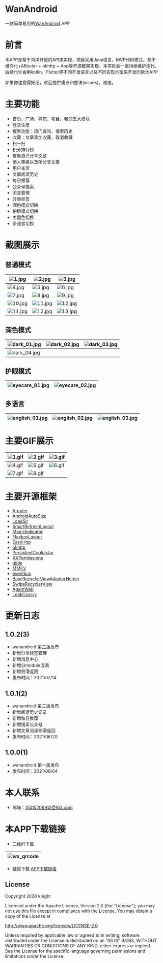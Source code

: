 
# WanAndroid

一款简单易用的[WanAndroid](https://www.wanandroid.com/) APP


# 前言

本APP是基于鸿洋开放的API来实现，项目采用Java语言，MVP代码模式，基于组件化+ARouter + okhttp + Aop等开源框架实现，本项目会一直持续维护迭代，后续也许会用kotlin、Flutter等不同开发语言以及不同实现方案来开发同款本APP

如果你也觉得好用，欢迎提供建议和想法(issues)，谢谢。



# 主要功能

- 首页、广场、导航、项目，我的五大模块
- 登录注册
- 搜索功能：热门查询，搜索历史
- 收藏：文章添加收藏，取消收藏
- 扫一扫
- 积分排行榜
- 查看自己分享文章
- 他人等级以及所分享文章
- 用户主页
- 文章阅读历史
- 每日推荐
- 公众号搜索
- 消息管理
- 分类标签
- 深色模式切换
- 护眼模式切换
- 主题色切换
- 多语言切换




# 截图展示
## 普通模式
| ![1.jpg](https://gitee.com/MengSuiXinSuoYuan/wanandroid_server/raw/master/wanandroid_picture/wanandroid_home.jpg) | ![2.jpg](https://gitee.com/MengSuiXinSuoYuan/wanandroid_server/raw/master/wanandroid_picture/wanandroid_square.jpg) | ![3.jpg](https://gitee.com/MengSuiXinSuoYuan/wanandroid_server/raw/master/wanandroid_picture/wanandroid_project.jpg) |
| ------------------------------------------------------------ | ------------------------------------------------------------ | ------------------------------------------------------------ |
| ![4.jpg](https://gitee.com/MengSuiXinSuoYuan/wanandroid_server/raw/master/wanandroid_picture/wanandroid_navigate.jpg) | ![5.jpg](https://gitee.com/MengSuiXinSuoYuan/wanandroid_server/raw/master/wanandroid_picture/wanandroid_cardblur.jpg) | ![6.jpg](https://gitee.com/MengSuiXinSuoYuan/wanandroid_server/raw/master/wanandroid_picture/wanandroid_othershare.jpg) |
| ![7.jpg](https://gitee.com/MengSuiXinSuoYuan/wanandroid_server/raw/master/wanandroid_picture/wanandroid_scan.jpg) | ![8.jpg](https://gitee.com/MengSuiXinSuoYuan/wanandroid_server/raw/master/wanandroid_picture/wanandroid_search.jpg) | ![9.jpg](https://gitee.com/MengSuiXinSuoYuan/wanandroid_server/raw/master/wanandroid_picture/wanandroid_secondfloor.jpg) |
| ![10.jpg](https://gitee.com/MengSuiXinSuoYuan/wanandroid_server/raw/master/wanandroid_picture/wanandroid_everydaypush.jpg) | ![11.jpg](https://gitee.com/MengSuiXinSuoYuan/wanandroid_server/raw/master/wanandroid_picture/wanandroid_historyrecord.jpg) | ![12.jpg](https://gitee.com/MengSuiXinSuoYuan/wanandroid_server/raw/master/wanandroid_picture/wanandroid_updateapp.jpg) |
| ![11.jpg](https://gitee.com/MengSuiXinSuoYuan/wanandroid_server/raw/master/wanandroid_picture/wanandroid_knowledgeLabel.jpg) | ![12.jpg](https://gitee.com/MengSuiXinSuoYuan/wanandroid_server/raw/master/wanandroid_picture/wanandroid_message_remind.jpg) | ![13.jpg](https://gitee.com/MengSuiXinSuoYuan/wanandroid_server/raw/master/wanandroid_picture/wanandroid_messagecenter.jpg) |

## 深色模式
| ![dark_01.jpg](https://gitee.com/MengSuiXinSuoYuan/wanandroid_server/raw/master/wanandroid_picture/home_dark_01.jpg) | ![dark_02.jpg](https://gitee.com/MengSuiXinSuoYuan/wanandroid_server/raw/master/wanandroid_picture/square_dark_02.jpg) | ![dark_03.jpg](https://gitee.com/MengSuiXinSuoYuan/wanandroid_server/raw/master/wanandroid_picture/navigate_dark_03.jpg) |
| ------------------------------------------------------------ | ------------------------------------------------------------ | ------------------------------------------------------------ |
| ![dark_04.jpg](https://gitee.com/MengSuiXinSuoYuan/wanandroid_server/raw/master/wanandroid_picture/mine_dark_04.jpg) |

## 护眼模式
| ![eyecare_01.jpg](https://gitee.com/MengSuiXinSuoYuan/wanandroid_server/raw/master/wanandroid_picture/eyecare_01.jpg) | ![eyecare_02.jpg](https://gitee.com/MengSuiXinSuoYuan/wanandroid_server/raw/master/wanandroid_picture/eyecare_02.jpg) |
| ------------------------------------------------------------ | ------------------------------------------------------------ |

## 多语言
| ![english_01.jpg](https://gitee.com/MengSuiXinSuoYuan/wanandroid_server/raw/master/wanandroid_picture/english_01.jpg) | ![english_02.jpg](https://gitee.com/MengSuiXinSuoYuan/wanandroid_server/raw/master/wanandroid_picture/english_02.jpg) | ![english_03.jpg](https://gitee.com/MengSuiXinSuoYuan/wanandroid_server/raw/master/wanandroid_picture/english_03.jpg) |
| ------------------------------------------------------------ | ------------------------------------------------------------ | ------------------------------------------------------------ |

# 主要GIF展示
| ![1.gif](https://github.com/KnightAndroid/wanandroid_server/blob/main/wanandroid_gif/home_01.gif) | ![2.gif](https://github.com/KnightAndroid/wanandroid_server/blob/main/wanandroid_gif/home_02.gif) | ![3.gif](https://github.com/KnightAndroid/wanandroid_server/blob/main/wanandroid_gif/home_03.gif) |
| ------------------------------------------------------------ | ------------------------------------------------------------ | ------------------------------------------------------------ |
| ![4.gif](https://github.com/KnightAndroid/wanandroid_server/blob/main/wanandroid_gif/home_04.gif) |![5.gif](https://github.com/KnightAndroid/wanandroid_server/blob/main/wanandroid_gif/home_05.gif) | ![6.gif](https://github.com/KnightAndroid/wanandroid_server/blob/main/wanandroid_gif/home_06.gif) |
| ![7.gif](https://github.com/KnightAndroid/wanandroid_server/blob/main/wanandroid_gif/home_07.gif) |![8.gif](https://github.com/KnightAndroid/wanandroid_server/blob/main/wanandroid_gif/home_08.gif) |


# 主要开源框架

- [Arouter](https://github.com/alibaba/ARouter)
- [AndroidAutoSize](https://github.com/JessYanCoding/AndroidAutoSize)
- [LoadSir](https://github.com/KingJA/LoadSir)
- [SmartRefreshLayout](https://github.com/scwang90/SmartRefreshLayout)
- [MagicIndicator](https://github.com/hackware1993/MagicIndicator)
- [FlexboxLayout](https://github.com/google/flexbox-layout)
- [EasyHttp](https://github.com/getActivity/EasyHttp)
- [okhttp](https://github.com/square/okhttp)
- [PersistentCookieJar](https://github.com/franmontiel/PersistentCookieJar)
- [XXPermissions](https://github.com/getActivity/XXPermissions)
- [glide](https://github.com/bumptech/glide)
- [MMKV](https://github.com/greenrobot/EventBus)
- [eventbus](https://github.com/greenrobot/EventBus)
- [BaseRecyclerViewAdapterHelper](https://github.com/CymChad/BaseRecyclerViewAdapterHelper)
- [SwipeRecyclerView](https://github.com/yanzhenjie/SwipeRecyclerView)
- [AgentWeb](https://github.com/Justson/AgentWeb)
- [LeakCanary](https://github.com/square/leakcanary)




# 更新日志
## 1.0.2(3)
-  wanandroid 第三版发布
-  新增分类标签管理
-  新增消息中心
-  新增分module混淆
-  新增侧滑返回
-  发布时间：2021/07/14

## 1.0.1(2)

-  wanandroid 第二版发布
-  新增阅读历史记录
-  新增每日推荐
-  新增搜索公众号
-  新增文章阅读侧滑返回
-  发布时间：2021/06/20


## 1.0.0(1)

-  wanandroid 第一版发布
-  发布时间：2021/06/04


# 本人联系
-  邮箱：15015706912@163.com

# 本APP下载链接

-  二维码下载

| ![wx_qrcode](https://gitee.com/MengSuiXinSuoYuan/wanandroid_server/raw/master/wanandroid_picture/wanandroid_download.png) |
|---|

-  链接下载 [APP下载链接](https://www.pgyer.com/Sdbi)

## License

Copyright 2020 knight

Licensed under the Apache License, Version 2.0 (the "License");
you may not use this file except in compliance with the License.
You may obtain a copy of the License at

   http://www.apache.org/licenses/LICENSE-2.0

Unless required by applicable law or agreed to in writing, software
distributed under the License is distributed on an "AS IS" BASIS,
WITHOUT WARRANTIES OR CONDITIONS OF ANY KIND, either express or implied.
See the License for the specific language governing permissions and
limitations under the License.


